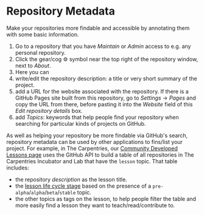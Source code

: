 # Repository Metadata

Make your repositories more findable and accessible by annotating them with
some basic information.

1. Go to a repository that you have _Maintain_ or _Admin_ access to
   e.g. any personal repository.
2. Click the gear/cog :gear: symbol near the top right of the repository window,
   next to _About_.
3. Here you can
  4. write/edit the repository description: a title or very short summary of the project.
  5. add a URL for the website associated with the repository.
     If there is a GitHub Pages site built from this repository,
     go to _Settings_ -> _Pages_ and copy the URL from there, before pasting it into
     the _Website_ field of this _Edit repository details_ box.
  6. add _Topics_: keywords that help people find your repository when searching
     for particular kinds of projects on GitHub.

As well as helping your repository be more findable via GitHub's search,
repository metadata can be used by other applications to fins/list your project.
For example, in The Carpentries,
our [Community Developed Lessons page](https://carpentries.org/community-lessons/)
uses the GitHub API to build a table of all repositories in The Carpentries Incubator and Lab
that have the `lesson` topic.
That table includes:

- the repository _description_ as the lesson title.
- the [lesson life cycle stage](https://cdh.carpentries.org/the-lesson-life-cycle.html#overview-and-definitions)
  based on the presence of a `pre-alpha`/`alpha`/`beta`/`stable` topic.
- the other topics as tags on the lesson, to help people filter the table
  and more easily find a lesson they want to teach/read/contribute to.
